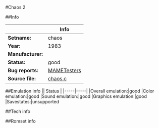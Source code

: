 #Chaos 2

##Info

||Info|
|-----|-----|
|**Setname:**|chaos
|**Year:**|1983
|**Manufacturer:**|<unknown>
|**Status:**|good
|**Bug reports:**|[MAMETesters](http://mametesters.org/view_all_set.php?type=1&temporary=y&search=chaos.c)
|**Source file:**|[chaos.c](https://github.com/mamedev/mame/blob/master/src/mess/drivers/chaos.c)

##Emulation info
|| Status |
|-----|-----|
|Overall emulation:|good
|Color emulation:|good
|Sound emulation:|good
|Graphics emulation:|good
|Savestates:|unsupported

##Tech info

##Romset info

<!--- START OF EDITED COMMENT DO NOT TOUCH TEXT ABOVE-->
